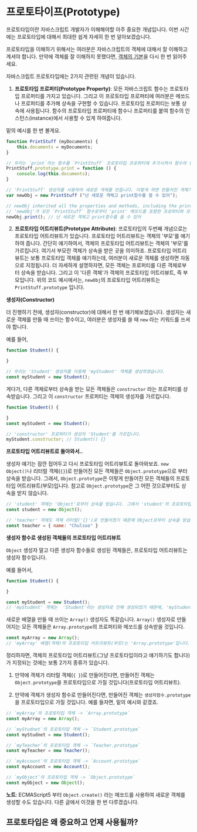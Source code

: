 # 프로토타이프(Prototype)

프로토타입이란 자바스크립트 개발자가 이해해야할 아주 중요한 개념입니다. 이번 시간에는 프로토타입에 대해서 최대한 쉽게 자세히 한 번 알아보겠습니다. 

프로토타입을 이해하기 위해서는 여러분은 자바스크립트의 객체에 대해서 잘 이해하고 계셔야 합니다. 만약에 객체를 잘 이해하지 못했다면, [객체의 기본](https://ko.javascript.info/object)을 다시 한 번 읽어주세요.

자바스크립트 프로토타입에는 2가지 관련된 개념이 있습니다.

<!-- 글 재확인 -->
1. **프로토타입 프로퍼티(Prototype Property)**: 모든 자바스크립트 함수는 프로토타입 프로퍼티를 가지고 있습니다. 그리고 이 프로토타입 프로퍼티에 여러분은 메쏘드나 프로퍼티를 추가해 상속을 구현할 수 있습니다. 프로토타입 프로퍼티는 보통 상속에 사용됩니다. 함수의 프로토타입 프로퍼티에 함수나 프로퍼티를 붙여 함수의 인스턴스(instance)에서 사용할 수 있게 하여줍니다.

밑의 예시를 한 번 볼게요.

```javascript
function PrintStuff (myDocuments) {
    this.documents = myDocuments;
}

// 우리는 `print`라는 함수를 `PrintStuff` 프로토타입 프로퍼티에 추가시켜서 함수의 인스턴스들이 이것을 사용할 수 있게 해줄겁니다.
PrintStuff.prototype.print = function () {
    console.log(this.documents);
}

// 'PrintStuff' 생성자를 사용하여 새로운 객체를 만듭니다. 이렇게 하면 만들어진 객체가 'PrintStuff'의 프로퍼티와 메쏘드를 상속합니다.
var newObj = new PrintStuff ("난 새로운 객체고 print함수를 쓸 수 있어");

// newObj inherited all the properties and methods, including the print method, from the PrintStuff function. Now newObj can call print directly, even though we never created a print () method on it.
// 'newObj'가 모든 `PrintStuff` 함수로부터 'print' 메쏘드를 포함한 프로퍼티와 모든 메쏘드를 상속합니다. 여러분은 이제 newObj 객체에서 'print' 함수를 쓰실 수 있습니다.
newObj.print(); // 난 새로운 객체고 print함수를 쓸 수 있어
```

2. **프로토타입 어트리뷰트(Prototype Attribute)**: 프로토타입의 두번째 개념으로는 프로토타입 어트리뷰트가 있습니다. 프로토타입 어트리뷰트는 객체의 '부모'를 얘기하여 줍니다. 간단히 얘기하여서, 객체의 프로토타입 어트리뷰트는 객체의 '부모'를 가르킵니다. 여기서 부모란 객체가 상속을 받은 곳을 의미하죠. 프로토타입 어트리뷰트는 보통 프로토타입 객체를 얘기하는데, 여러분이 새로운 객체를 생성하면 자동으로 지정됩니다. 더 자세하게 설명하자면, 모든 객체는 프로퍼티를 다른 객체로부터 상속을 받습니다. 그리고 이 '다른 객체'가 객체의 프로토타입 어트리뷰트, 즉 부모입니다. 위의 코드 예시에서는, `newObj`의 프로토타입 어트리뷰트는 `PrintStuff.prototype` 입니다.

**생성자(Constructor)**

더 진행하기 전에, 생성자(constructor)에 대해서 한 번 얘기해보겠습니다. 생성자는 새로운 객체를 만들 때 쓰이는 함수이고, 여러분은 생성자를 쓸 때 `new` 라는 키워드를 쓰셔야 합니다.

예를 들어,

```javascript
function Student() {

}

// 우리는 'Student' 생성자를 이용해 'myStudent' 객체를 생성하였습니다.
const myStudent = new Student();
```

게다가, 다른 객체로부터 상속을 받는 모든 객체들은 `constructor` 라는 프로퍼티를 상속받습니다. 그리고 이 `constructor` 프로퍼티는 객체의 생성자를 가르킵니다.

```javascript
function Student() {

}
const myStudent = new Student();

// 'constructor' 프로퍼티가 생성자 'Student'를 가르킵니다.
myStudent.constructor; // Student() {}
```

**프로토타입 어트리뷰트로 돌아와서..**

생성자 얘기는 잠깐 접어두고 다시 프로토타입 어트리뷰트로 돌아와보죠. `new Object()`나 리터럴 객체(`{}`)로 만들어진 모든 객체들은 `Object.prototype`으로 부터 상속을 받습니다. 그래서, `Object.prototype`은 이렇게 만들어진 모든 객체들의 프로토타입 어트리뷰트(부모)입니다. 참고로 `Object.prototype`은 그 어떤 것으로부터도 상속을 받지 않습니다.

```javascript
// 'student' 객체는 'Object'로부터 상속을 받습니다. 그래서 'student'의 프로토타입 어트리뷰트(부모)는 'Object.prototype'입니다.
const student = new Object();

// 'teacher' 객체도 객체 리터럴('{}')로 만들어졌기 때문에 Object로부터 상속을 받습니다 그리하여 'teacher'의 프로토타입 어트리뷰트(부모)도 'Object.prototype' 입니다.
const teacher = { name: "Chulsoo" }
```

**생성자 함수로 생성된 객체들의 프로토타입 어트리뷰트**

<!-- 재확인 -->
`Object` 생성자 말고 다른 생성자 함수들로 생성된 객체들은, 프로토타입 어트리뷰트는 생성자 함수입니다.

예를 들어서,

```javascript
function Student() {

}

const myStudent = new Student();
// 'myStudent' 객체는  'Student'라는 생성자로 인해 생성되었기 때문에, 'myStudent'의 프로토타입은 'Student.prototype'입니다.
```

새로운 배열을 만들 때 쓰이는 `Array()` 생성자도 똑같습니다. `Array()` 생성자로 만들어지는 모든 객체들은 `Array.prototype`의 프로퍼티와 메쏘드를 상속받을 것입니다.

```javascript
const myArray = new Array();
// 'myArray' 배열(객체)의 프로토타입 어트리뷰트(부모)는 'Array.prototype'입니다.
```

정리하자면, 객체의 프로토타입 어트리뷰트(그냥 프로토타입이라고 얘기하기도 합니다)가 지정되는 것에는 보통 2가지 종류가 있습니다.

1. 만약에 객체가 리터럴 객체(`{ }`)로 만들어진다면, 만들어진 객체는 `Object.prototype`을 프로토타입으로 가질 것입니다(프로토타입 어트리뷰트).

2. 만약에 객체가 생성자 함수로 만들어진다면, 만들어진 객체는 `생성자함수.prototype`을 프로토타입으로 가질 것입니다. 예를 들자면, 밑의 예시와 같겠죠.

```javascript
// `myArray`의 프로토타입 객체 -> `Array.prototype`
const myArray = new Array();

// `myStudnet`의 프로토타입 객체 -> `Student.prototype`
const myStudnet = new Student();

// `myTeacher`의 프로토타입 객체 -> `Teacher.prototype`
const myTeacher = new Teacher();

// `myAccount`의 프로토타입 객체 -> `Account.prototype`
const myAccount = new Account();

// `myObject`의 프로토타입 객체 -> `Object.prototype`
const myObject = new Object();
```

**노트**: ECMAScript5 부터 `Object.create()` 라는 메쏘드를 사용하여 새로운 객체를 생성할 수도 있습니다. 다른 글에서 이것을 한 번 다루겠습니다.

## 프로토타입은 왜 중요하고 언제 사용될까?